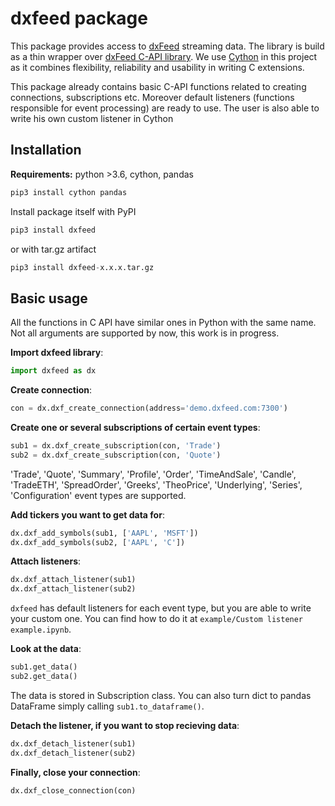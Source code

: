 # dxfeed package

This package provides access to [dxFeed](https://www.dxfeed.com/) streaming data.
The library is build as a thin wrapper over [dxFeed C-API library](https://github.com/dxFeed/dxfeed-c-api).
We use [Cython](https://cython.org/) in this project as it combines flexibility, reliability and
usability in writing C extensions.

This package already contains basic C-API functions related to creating connections, subscriptions etc.
Moreover default listeners (functions responsible for event processing) are ready to use. The user is also able to
write his own custom listener in Cython

## Installation

**Requirements:** python >3.6, cython, pandas

```python
pip3 install cython pandas
```

Install package itself with PyPI

```python
pip3 install dxfeed
```

or with tar.gz artifact

```python
pip3 install dxfeed-x.x.x.tar.gz
``` 

## Basic usage

All the functions in C API have similar ones in Python with the same name. Not all arguments are
supported by now, this work is in progress.

**Import dxfeed library**:

```python
import dxfeed as dx
``` 

**Create connection**:

```python
con = dx.dxf_create_connection(address='demo.dxfeed.com:7300')
```

**Create one or several subscriptions of certain event types**:
```python
sub1 = dx.dxf_create_subscription(con, 'Trade')
sub2 = dx.dxf_create_subscription(con, 'Quote')
```
'Trade', 'Quote', 'Summary', 'Profile', 'Order', 'TimeAndSale', 'Candle', 'TradeETH', 'SpreadOrder',
'Greeks', 'TheoPrice', 'Underlying', 'Series', 'Configuration' event types are supported.

**Add tickers you want to get data for**:
```python
dx.dxf_add_symbols(sub1, ['AAPL', 'MSFT'])
dx.dxf_add_symbols(sub2, ['AAPL', 'C'])
```

**Attach listeners**:
```python
dx.dxf_attach_listener(sub1)
dx.dxf_attach_listener(sub2)
```

`dxfeed` has default listeners for each event type, but you are able to write 
your custom one. You can find how to do it at `example/Custom listener example.ipynb`.

**Look at the data**:
```python
sub1.get_data()
sub2.get_data()
```
The data is stored in Subscription class. You can also turn dict to pandas DataFrame simply calling
`sub1.to_dataframe()`.

**Detach the listener, if you want to stop recieving data**:
```python
dx.dxf_detach_listener(sub1)
dx.dxf_detach_listener(sub2)
```

**Finally, close your connection**:
```python
dx.dxf_close_connection(con)
```
